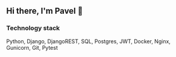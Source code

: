 ## Hi there, I'm Pavel 👋
### Technology stack
Python, Django, DjangoREST, SQL, Postgres, JWT, Docker, Nginx, Gunicorn, Git, Pytest
<!--
**LuckyPoRus/LuckyPoRus** is a ✨ _special_ ✨ repository because its `README.md` (this file) appears on your GitHub profile.

Here are some ideas to get you started:

- 🔭 I’m currently working on ...
- 🌱 I’m currently learning ...
- 👯 I’m looking to collaborate on ...
- 🤔 I’m looking for help with ...
- 💬 Ask me about ...
- 📫 How to reach me: ...
- 😄 Pronouns: ...
- ⚡ Fun fact: ...
-->
